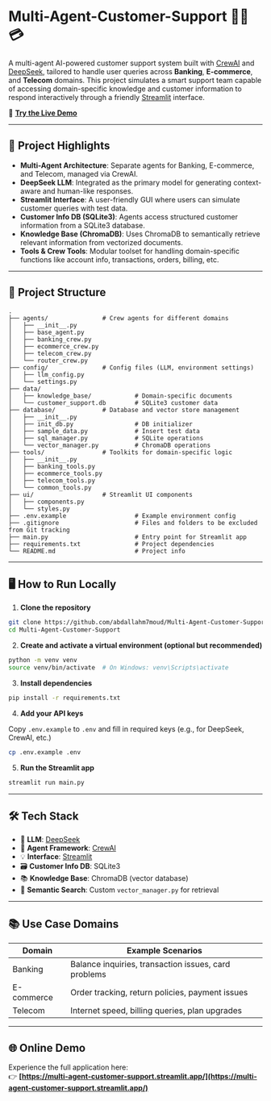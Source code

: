 # Multi-Agent-Customer-Support 🤖📞💳

A multi-agent AI-powered customer support system built with [CrewAI](https://docs.crewai.com/) and [DeepSeek](https://huggingface.co/deepseek-ai), tailored to handle user queries across **Banking**, **E-commerce**, and **Telecom** domains. This project simulates a smart support team capable of accessing domain-specific knowledge and customer information to respond interactively through a friendly [Streamlit](https://streamlit.io) interface.

🚀 **[Try the Live Demo](https://multi-agent-customer-support.streamlit.app/)**

---

## 🧠 Project Highlights

- **Multi-Agent Architecture**: Separate agents for Banking, E-commerce, and Telecom, managed via CrewAI.
- **DeepSeek LLM**: Integrated as the primary model for generating context-aware and human-like responses.
- **Streamlit Interface**: A user-friendly GUI where users can simulate customer queries with test data.
- **Customer Info DB (SQLite3)**: Agents access structured customer information from a SQLite3 database.
- **Knowledge Base (ChromaDB)**: Uses ChromaDB to semantically retrieve relevant information from vectorized documents.
- **Tools & Crew Tools**: Modular toolset for handling domain-specific functions like account info, transactions, orders, billing, etc.

---

## 📁 Project Structure

```
.
├── agents/               # Crew agents for different domains
│   ├── __init__.py  
│   ├── base_agent.py  
│   ├── banking_crew.py  
│   ├── ecommerce_crew.py  
│   ├── telecom_crew.py  
│   └── router_crew.py  
├── config/               # Config files (LLM, environment settings)
│   ├── llm_config.py
│   └── settings.py
├── data/
│   ├── knowledge_base/            # Domain-specific documents
│   └── customer_support.db        # SQLite3 customer data
├── database/             # Database and vector store management  
│   ├── __init__.py  
│   ├── init_db.py                 # DB initializer  
│   ├── sample_data.py             # Insert test data  
│   ├── sql_manager.py             # SQLite operations  
│   └── vector_manager.py          # ChromaDB operations 
├── tools/                # Toolkits for domain-specific logic
│   ├── __init__.py  
│   ├── banking_tools.py  
│   ├── ecommerce_tools.py  
│   ├── telecom_tools.py  
│   └── common_tools.py 
├── ui/                   # Streamlit UI components
│   ├── components.py
│   └── styles.py
├── .env.example                   # Example environment config
├── .gitignore                     # Files and folders to be excluded from Git tracking
├── main.py                        # Entry point for Streamlit app  
├── requirements.txt               # Project dependencies 
└── README.md                      # Project info
```

---

## 🖥️ How to Run Locally

1. **Clone the repository**

```bash
git clone https://github.com/abdallahm7moud/Multi-Agent-Customer-Support.git
cd Multi-Agent-Customer-Support
```

2. **Create and activate a virtual environment (optional but recommended)**

```bash
python -m venv venv
source venv/bin/activate  # On Windows: venv\Scripts\activate
```

3. **Install dependencies**

```bash
pip install -r requirements.txt
```

4. **Add your API keys**

Copy `.env.example` to `.env` and fill in required keys (e.g., for DeepSeek, CrewAI, etc.)

```bash
cp .env.example .env
```

5. **Run the Streamlit app**

```bash
streamlit run main.py
```

---

## 🛠️ Tech Stack

- 🧠 **LLM**: [DeepSeek](https://huggingface.co/deepseek-ai)
- 👥 **Agent Framework**: [CrewAI](https://docs.crewai.com/)
- 💡 **Interface**: [Streamlit](https://streamlit.io)
- 🗃️ **Customer Info DB**: SQLite3
- 📚 **Knowledge Base**: ChromaDB (vector database)
- 🧰 **Semantic Search**: Custom `vector_manager.py` for retrieval

---

## 📚 Use Case Domains

| Domain      | Example Scenarios                                      |
|-------------|--------------------------------------------------------|
| Banking     | Balance inquiries, transaction issues, card problems   |
| E-commerce  | Order tracking, return policies, payment issues        |
| Telecom     | Internet speed, billing queries, plan upgrades         |

---

## 🌐 Online Demo

Experience the full application here:  
👉 **[https://multi-agent-customer-support.streamlit.app/](https://multi-agent-customer-support.streamlit.app/)**
